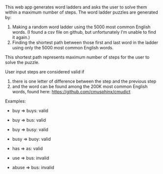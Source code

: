 This web app generates word ladders and asks the user to solve them within a maximum number of steps. The word ladder puzzles are generated by:
1. Making a random word ladder using the 5000 most common English words. (I found a csv file on github, but unfortunately I'm unable to find it again.)
2. Finding the shortest path between those first and last word in the ladder using only the 5000 most common English words.

This shortest path represents maximum number of steps for the user to solve the puzzle.

User input steps are considered valid if
1. there is one letter of difference between the step and the previous step
2. and the word can be found among the 200K most common English words, found here: https://github.com/cmusphinx/cmudict

Examples:
- buy => buys: valid
- buy => bus: valid
- buy => busy: valid
- busy => buoy: valid
- has => as: valid

- use => bus: invalid
- abuse => bus: invalid
